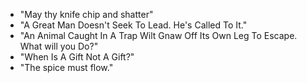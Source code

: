 * "May thy knife chip and shatter"
* "A Great Man Doesn't Seek To Lead. He's Called To It."
* "An Animal Caught In A Trap Wilt Gnaw Off Its Own Leg To Escape. What will you Do?"
* "When Is A Gift Not A Gift?"
* "The spice must flow."
